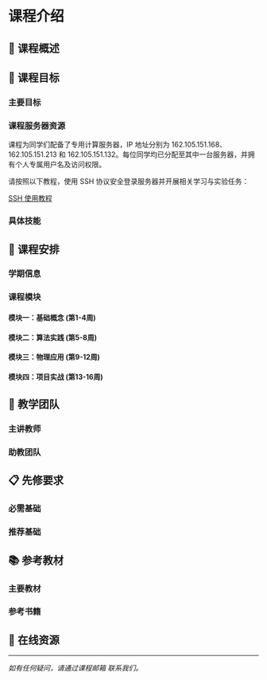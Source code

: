 
# 课程介绍

## 📖 课程概述


## 🎯 课程目标

### 主要目标

### 课程服务器资源

课程为同学们配备了专用计算服务器，IP 地址分别为 162.105.151.168、162.105.151.213 和 162.105.151.132。每位同学均已分配至其中一台服务器，并拥有个人专属用户名及访问权限。

请按照以下教程，使用 SSH 协议安全登录服务器并开展相关学习与实验任务：

[SSH 使用教程](/tutorial/index)

### 具体技能


## 📅 课程安排

### 学期信息

### 课程模块

#### 模块一：基础概念 (第1-4周)

#### 模块二：算法实践 (第5-8周)

#### 模块三：物理应用 (第9-12周)

#### 模块四：项目实战 (第13-16周)

## 👥 教学团队

### 主讲教师

### 助教团队

## 📋 先修要求

### 必需基础

### 推荐基础

## 📚 参考教材

### 主要教材

### 参考书籍

## 🔗 在线资源


---

*如有任何疑问，请通过课程邮箱  联系我们。*
